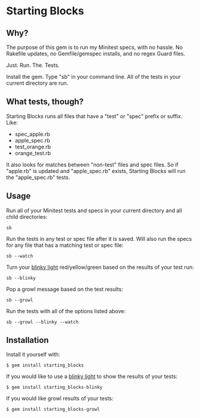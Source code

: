 # Starting Blocks

## Why?

The purpose of this gem is to run my Minitest specs, with no hassle. No Rakefile updates, no Gemfile/gemspec installs, and no regex Guard files.

Just. Run. The. Tests.

Install the gem. Type "sb" in your command line.  All of the tests in your current directory are run. 

## What tests, though?

Starting Blocks runs all files that have a "test" or "spec" prefix or suffix.  Like:

* spec_apple.rb
* apple_spec.rb
* test_orange.rb
* orange_test.rb

It also looks for matches between "non-test" files and spec files.  So if "apple.rb" is updated and "apple_spec.rb" exists, Starting Blocks will run the "apple_spec.rb" tests.


## Usage

Run all of your Minitest tests and specs in your current directory and all child directories:

````
sb
````

Run the tests in any test or spec file after it is saved. Will also run the specs for any file that has a matching test or spec file:

````
sb --watch
````

Turn your [blinky light](https://github.com/perryn/blinky) red/yellow/green based on the results of your test run:

````
sb --blinky
````

Pop a growl message based on the test results:

````
sb --growl
````

Run the tests with all of the options listed above:

````
sb --growl --blinky --watch
````

## Installation

Install it yourself with:

    $ gem install starting_blocks

If you would like to use a [blinky light](https://github.com/perryn/blinky) to show the results of your tests:

    $ gem install starting_blocks-blinky

If you would like growl results of your tests:

    $ gem install starting_blocks-growl
